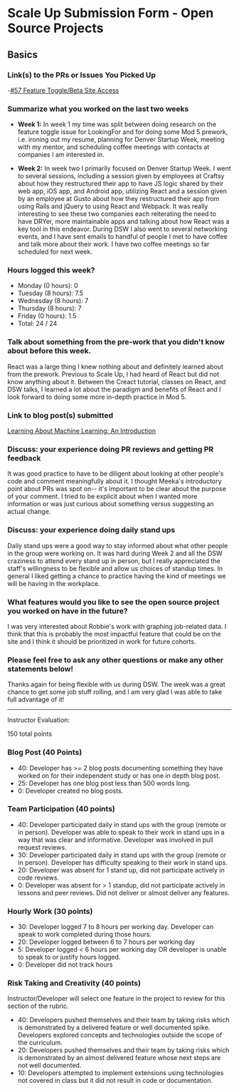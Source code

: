 # Scale Up Submission Form - Open Source Projects

## Basics

### Link(s) to the PRs or Issues You Picked Up
-[#57 Feature Toggle/Beta Site Access](https://github.com/LookingForMe/lookingForFrontEnd/issues/57)

### Summarize what you worked on the last two weeks
* **Week 1:** In week 1 my time was split between doing research on the feature toggle issue for LookingFor and for doing some Mod 5 prework, i.e. ironing out my resume, planning for Denver Startup Week, meeting with my mentor, and scheduling coffee meetings with contacts at companies I am interested in.

* **Week 2:** In week two I primarily focused on Denver Startup Week. I went to several sessions, including a session given by employees at Craftsy about how they restructured their app to have JS logic shared by their web app, iOS app, and Android app, utilizing React and a session given by an employee at Gusto about how they restructured their app from using Rails and jQuery to using React and Webpack. It was really interesting to see these two companies each reiterating the need to have DRYer, more maintainable apps and talking about how React was a key tool in this endeavor. During DSW I also went to several networking events, and I have sent emails to handful of people I met to have coffee and talk more about their work. I have two coffee meetings so far scheduled for next week.

### Hours logged this week?

- Monday (0 hours): 0
- Tuesday (8 hours): 7.5
- Wednesday (8 hours): 7
- Thursday (8 hours): 7
- Friday (0 hours): 1.5
- Total: 24 / 24

### Talk about something from the pre-work that you didn't know about before this week.
React was a large thing I knew nothing about and definitely learned about from the prework. Previous to Scale Up, I had heard of React but did not know anything about it. Between the Creact tutorial, classes on React, and DSW talks, I learned a lot about the paradigm and benefits of React and I look forward to doing some more in-depth practice in Mod 5.

### Link to blog post(s) submitted
[Learning About Machine Learning: An Introduction](https://medium.com/@e_green/learning-about-machine-learning-an-introduction-66365300aa4e#.jy4o4f197)

### Discuss: your experience doing PR reviews and getting PR feedback
It was good practice to have to be diligent about looking at other people's code and comment meaningfully about it. I thought Meeka's introductory point about PRs was spot on-- it's important to be clear about the purpose of your comment. I tried to be explicit about when I wanted more information or was just curious about something versus suggesting an actual change.


### Discuss: your experience doing daily stand ups
Daily stand ups were a good way to stay informed about what other people in the group were working on. It was hard during Week 2 and all the DSW craziness to attend every stand up in person, but I really appreciated the staff's willingness to be flexible and allow us choices of standup times. In general I liked getting a chance to practice having the kind of meetings we will be having in the workplace.

### What features would you like to see the open source project you worked on have in the future?
I was very interested about Robbie's work with graphing job-related data. I think that this is probably the most impactful feature that could be on the site and I think it should be prioritized in work for future cohorts.

### Please feel free to ask any other questions or make any other statements below!
Thanks again for being flexible with us during DSW. The week was a great chance to get some job stuff rolling, and I am very glad I was able to take full advantage of it!

-----

Instructor Evaluation:

150 total points

### Blog Post (40 Points)  
  * 40: Developer has >= 2 blog posts documenting something they have worked on for their independent study or has one in depth blog post.
  * 25: Developer has one blog post less than 500 words long.
  * 0: Developer created no blog posts.

### Team Participation (40 points)

  * 40: Developer participated daily in stand ups with the group (remote or in person). Developer was able to speak to their work in stand ups in a way that was clear and informative. Developer was involved in pull request reviews.
  * 30: Developer participated daily in stand ups with the group (remote or in person). Developer has difficulty speaking to their work in stand ups.
  * 20: Developer was absent for 1 stand up, did not participate actively in code reviews.
  * 0: Developer was absent for > 1 standup, did not participate actively in lessons and peer reviews. Did not deliver or almost deliver any features.

### Hourly Work (30 points)

  * 30: Developer logged 7 to 8 hours per working day. Developer can speak to work completed during those hours.
  * 20: Developer logged between 6 to 7 hours per working day
  * 5: Developer logged < 6 hours per working day OR developer is unable to speak to or justify hours logged.
  * 0: Developer did not track hours

### Risk Taking and Creativity (40 points)

  Instructor/Developer will select one feature in the project to review for this section of the rubric.

  * 40: Developers pushed themselves and their team by taking risks which is demonstrated by a delivered feature or well documented spike. Developers explored concepts and technologies outside the scope of the curriculum.
  * 20: Developers pushed themselves and their team by taking risks which is demonstrated by an almost delivered feature whose next steps are not well documented.
  * 10: Developers attempted to implement extensions using technologies not covered in class but it did not result in code or documentation.
